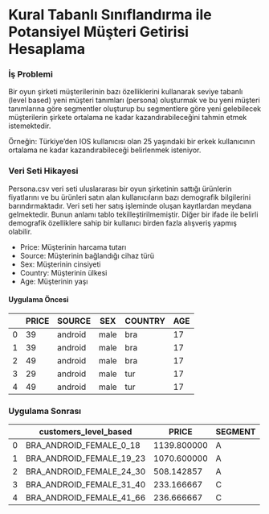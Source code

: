 # Kural Tabanlı Sınıflandırma ile Potansiyel Müşteri Getirisi Hesaplama

### İş Problemi
Bir oyun şirketi müşterilerinin bazı özelliklerini kullanarak seviye tabanlı (level based) yeni müşteri tanımları (persona)
oluşturmak ve bu yeni müşteri tanımlarına göre segmentler oluşturup bu segmentlere göre yeni gelebilecek müşterilerin şirkete
ortalama ne kadar kazandırabileceğini tahmin etmek istemektedir.

Örneğin: Türkiye’den IOS kullanıcısı olan 25 yaşındaki bir erkek kullanıcının ortalama ne kadar kazandırabileceği belirlenmek isteniyor.

### Veri Seti Hikayesi

Persona.csv veri seti uluslararası bir oyun şirketinin sattığı ürünlerin fiyatlarını ve bu ürünleri satın alan kullanıcıların bazı
demografik bilgilerini barındırmaktadır. Veri seti her satış işleminde oluşan kayıtlardan meydana gelmektedir. Bunun anlamı tablo
tekilleştirilmemiştir. Diğer bir ifade ile belirli demografik özelliklere sahip bir kullanıcı birden fazla alışveriş yapmış olabilir.

- Price: Müşterinin harcama tutarı
- Source: Müşterinin bağlandığı cihaz türü
- Sex: Müşterinin cinsiyeti
- Country: Müşterinin ülkesi
- Age: Müşterinin yaşı


#### Uygulama Öncesi 

|   | PRICE | SOURCE | SEX  | COUNTRY | AGE |
|---|-------|---------|------|---------|-----|
| 0 | 39    |     android    | male | bra     | 17  |
| 1 | 39    |     android    | male | bra     | 17  |
| 2 | 49    |     android    | male | bra     | 17  |
| 3 | 29    |     android    | male | tur     | 17  |
| 4 | 49    |      android   | male | tur     | 17  |


### Uygulama Sonrası

|   | customers_level_based | PRICE | SEGMENT |
|---|---------|---------|---------|
| 0 |    BRA_ANDROID_FEMALE_0_18     |   1139.800000      | A       |
| 1 |     BRA_ANDROID_FEMALE_19_23    |     1070.600000    | A       |
| 2 |      BRA_ANDROID_FEMALE_24_30   |      508.142857   | A       |
| 3 |   BRA_ANDROID_FEMALE_31_40      |    233.166667     | C       |
| 4 |   BRA_ANDROID_FEMALE_41_66      |     236.666667    | C       |


